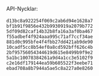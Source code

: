 API-Nycklar:<br><br>
`d13bc8a922254f069c2ab6d94e1628a7`<br>
`bf1b91f9856e432b9930919a2079b772`<br>
`5df09d82caf14b32b8fa16a3af0ba467`<br>
`f55adbef4f924aaa995c71af7ccf34ae`<br>
`881d0c995bfe4f4fbb27dd421ab9de90`<br>
`10cadf5cc8b54ef0a8cd592bff626c4b`<br>
`2bf95756054344619d615e8499b9f9e2`<br>
`5a1bc10078384261a9d4a1cc3e5102f9`<br>
`c2e16df179144ea59b605522f3eebe71`<br>
`ebad708a8b7944a5ae5c8a227a0e8260`
